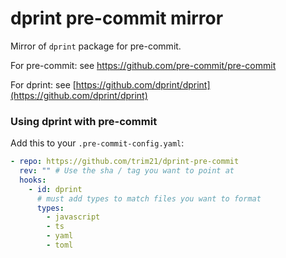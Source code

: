 # dprint pre-commit mirror

Mirror of `dprint` package for pre-commit.

For pre-commit: see https://github.com/pre-commit/pre-commit

For dprint: see [https://github.com/dprint/dprint](https://github.com/dprint/dprint)

### Using dprint with pre-commit

Add this to your `.pre-commit-config.yaml`:

```yaml
- repo: https://github.com/trim21/dprint-pre-commit
  rev: "" # Use the sha / tag you want to point at
  hooks:
    - id: dprint
      # must add types to match files you want to format
      types:
        - javascript
        - ts
        - yaml
        - toml
```
